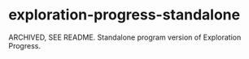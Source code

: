 # exploration-progress-standalone
ARCHIVED, SEE README. Standalone program version of Exploration Progress.
